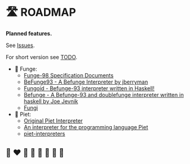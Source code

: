 # 🛣️ ROADMAP

**Planned features.**

See [Issues](https://github.com/helvm/helma/issues).

For short version see [TODO](TODO.md).

* 💛 Funge:
  * [Funge-98 Specification Documents](https://github.com/helvm/Funge-98) 
  * [BeFunge93 - A Befunge Interpreter by jberryman](https://github.com/helvm/BeFunge93)
  * [Fungoid - Befunge-93 interpreter written in Haskell!](https://github.com/helvm/Fungoid)
  * [Befunge - A Befunge-93 and doublefunge interpreter written in haskell by Joe Jevnik](https://github.com/helvm/befunge)
  * [Fungi](https://github.com/helvm/fungi)
* 💚 Piet:
  * [Original Piet Interpreter](https://github.com/helvm/npiet)
  * [An interpreter for the programming language Piet](https://github.com/helvm/piet-willem-o)
  * [piet-interpreters](https://github.com/helvm/piet-interpreters)

## 🌈 ❤️ 💛 💚 💙 🤍 🖤 🦄
